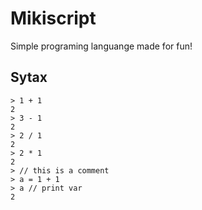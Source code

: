 # Mikiscript

Simple programing languange made for fun!

## Sytax

```
> 1 + 1
2 
> 3 - 1
2 
> 2 / 1
2 
> 2 * 1
2
> // this is a comment
> a = 1 + 1
> a // print var
2
```